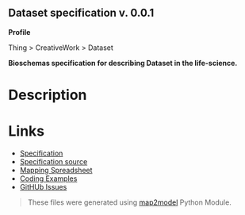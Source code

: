 ## Dataset specification v. 0.0.1 

**Profile** 

Thing > CreativeWork > Dataset

**Bioschemas specification for describing Dataset in the life-science.** 

# Description 
 
# Links 
- [Specification](http://bioschemas.org/bsc_specs/Dataset/specification/)
- [Specification source](specification.html)
- [Mapping Spreadsheet](https://docs.google.com/spreadsheets/d/1lOOy4EMKg3T73v29FvThoBKjVw1xxwBI2Tq798XKGd8/edit?usp=drivesdk)
- [Coding Examples](https://github.com/BioSchemas/specifications/tree/master/Dataset/examples)
- [GitHUb Issues](https://github.com/BioSchemas/bioschemas/labels/type%3A%20Dataset)
> These files were generated using [map2model](https://github.com/BioSchemas/map2model) Python Module.